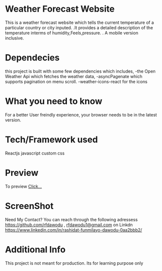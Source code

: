 # Weather Forecast Website

This is a weather forecast website which tells the current temperature of a particular country or city inputed.
.It provides a detailed description of the temperature interms of humidity,Feels,pressure.
. A mobile version inclusive.

# Dependecies

this project is built with some few dependencies which includes,
-the Open Weather Api which fetches the weather data,
-asyncPagenate which supports pagination on menu scroll.
-weather-icons-react for the icons

# What you need to know

For a better User freindly experience, your browser needs to be in the latest version.

# Tech/Framework used

Reactjs javascript custom css

# Preview

To preview [Click...](
https://ornate-lamington-6141f7.netlify.app)

# ScreenShot

Need My Contact?
You can reach through the following adressess https://github.com/rfdawodu , rfdawodu1@gmail.com on Linkdn https://www.linkedin.com/in/rashidat-funmilayo-dawodu-0aa2bbb2/

# Additional Info

This project is not meant for production. Its for learning purpose only
